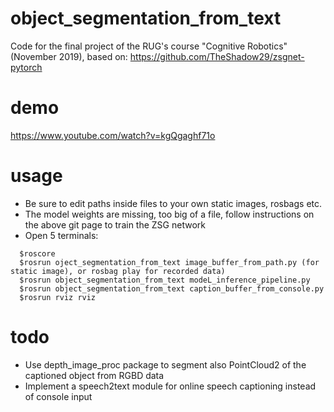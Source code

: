 # object_segmentation_from_text
Code for the final project of the RUG's course "Cognitive Robotics" (November 2019), based on: https://github.com/TheShadow29/zsgnet-pytorch

# demo
https://www.youtube.com/watch?v=kgQgaghf71o

# usage
- Be sure to edit paths inside files to your own static images, rosbags etc.
- The model weights are missing, too big of a file, follow instructions on the above git page to train the ZSG network
- Open 5 terminals:
```
  $roscore
  $rosrun oject_segmentation_from_text image_buffer_from_path.py (for static image), or rosbag play for recorded data)
  $rosrun object_segmentation_from_text modeL_inference_pipeline.py
  $rosrun object_segmentation_from_text caption_buffer_from_console.py
  $rosrun rviz rviz 
```

# todo
- Use depth_image_proc package to segment also PointCloud2 of the captioned object from RGBD data
- Implement a speech2text module for online speech captioning instead of console input
